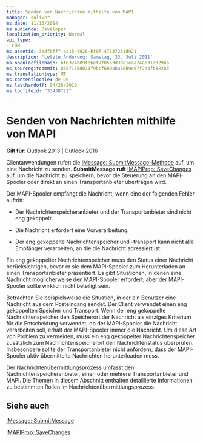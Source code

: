 ```yaml
---
title: Senden von Nachrichten mithilfe von MAPI
manager: soliver
ms.date: 11/16/2014
ms.audience: Developer
localization_priority: Normal
api_type:
- COM
ms.assetid: 3edfbfff-ea15-4926-bf0f-47137251d921
description: 'Letzte Änderung: Samstag, 23. Juli 2011'
ms.openlocfilehash: bf6324b89f06ef7f0553d3de1eaa24ae31a329ba
ms.sourcegitcommit: 8657170d071f9bcf680aba50b9c07f2a4fb82283
ms.translationtype: MT
ms.contentlocale: de-DE
ms.lasthandoff: 04/28/2019
ms.locfileid: "33438722"
---
```

# <a name="sending-messages-by-using-mapi"></a>Senden von Nachrichten mithilfe von MAPI

  
  
**Gilt für**: Outlook 2013 | Outlook 2016 
  
Clientanwendungen rufen die [IMessage::SubmitMessage-Methode](imessage-submitmessage.md) auf, um eine Nachricht zu senden. **SubmitMessage ruft** [IMAPIProp::SaveChanges](imapiprop-savechanges.md) auf, um die Nachricht zu speichern, bevor die Steuerung an den MAPI-Spooler oder direkt an einen Transportanbieter übertragen wird. 
  
Der MAPI-Spooler empfängt die Nachricht, wenn eine der folgenden Fehler auftritt:
  
- Der Nachrichtenspeicheranbieter und der Transportanbieter sind nicht eng gekoppelt.
    
- Die Nachricht erfordert eine Vorverarbeitung.
    
- Der eng gekoppelte Nachrichtenspeicher und -transport kann nicht alle Empfänger verarbeiten, an die die Nachricht adressiert ist.
    
Ein eng gekoppelter Nachrichtenspeicher muss den Status einer Nachricht berücksichtigen, bevor er sie dem MAPI-Spooler zum Herunterladen an einen Transportanbieter präsentiert. Es gibt Situationen, in denen eine Nachricht möglicherweise den MAPI-Spooler erfordert, aber der MAPI-Spooler sollte wirklich nicht beteiligt sein.
  
Betrachten Sie beispielsweise die Situation, in der ein Benutzer eine Nachricht aus dem Posteingang sendet. Der Client verwendet einen eng gekoppelten Speicher und Transport. Wenn der eng gekoppelte Nachrichtenspeicher den Speicherort der Nachricht als einziges Kriterium für die Entscheidung verwendet, ob der MAPI-Spooler die Nachricht verarbeiten soll, erhält der MAPI-Spooler immer die Nachricht. Um diese Art von Problem zu vermeiden, muss ein eng gekoppelter Nachrichtenspeicher zusätzlich zum Nachrichtenspeicherort den Nachrichtenstatus überprüfen. Insbesondere sollte der Transportanbieter nicht anfordern, dass der MAPI-Spooler aktiv übermittelte Nachrichten herunterloaden muss.
  
Der Nachrichtenübermittlungsprozess umfasst den Nachrichtenspeicheranbieter, einen oder mehrere Transportanbieter und MAPI. Die Themen in diesem Abschnitt enthalten detaillierte Informationen zu bestimmten Rollen im Nachrichtenübermittlungsprozess.
  
## <a name="see-also"></a>Siehe auch



[IMessage::SubmitMessage](imessage-submitmessage.md)
  
[IMAPIProp::SaveChanges](imapiprop-savechanges.md)

